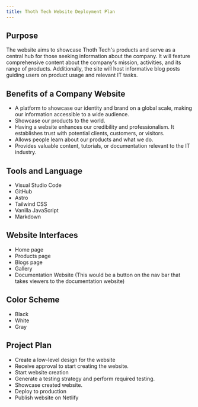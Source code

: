 ```yaml
---
title: Thoth Tech Website Deployment Plan
---
```


## Purpose

The website aims to showcase Thoth Tech's products and serve as a central hub for those seeking
information about the company. It will feature comprehensive content about the company's mission,
activities, and its range of products. Additionally, the site will host informative blog posts
guiding users on product usage and relevant IT tasks.

## Benefits of a Company Website

- A platform to showcase our identity and brand on a global scale, making our information accessible
  to a wide audience.
- Showcase our products to the world.
- Having a website enhances our credibility and professionalism. It establishes trust with potential
  clients, customers, or visitors.
- Allows people learn about our products and what we do.
- Provides valuable content, tutorials, or documentation relevant to the IT industry.

## Tools and Language

- Visual Studio Code
- GitHub
- Astro
- Tailwind CSS
- Vanilla JavaScript
- Markdown

## Website Interfaces

- Home page
- Products page
- Blogs page
- Gallery
- Documentation Website (This would be a button on the nav bar that takes viewers to the
  documentation website)

## Color Scheme

- Black
- White
- Gray

## Project Plan

- Create a low-level design for the website
- Receive approval to start creating the website.
- Start website creation
- Generate a testing strategy and perform required testing.
- Showcase created website.
- Deploy to production
- Publish website on Netlify
